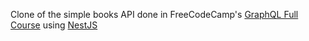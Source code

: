 <p >
  Clone of the simple books API done in FreeCodeCamp's <a href="https://youtu.be/ed8SzALpx1Q"  target="blank" rel="nofollow">GraphQL Full Course</a> using <a href="http://nestjs.com/" target="blank" rel="nofollow" >NestJS</a>
</p>

